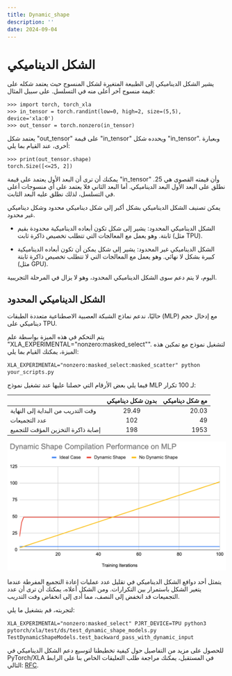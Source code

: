 ```yaml
---
title: Dynamic_shape
description: ''
date: 2024-09-04
---
```


# الشكل الديناميكي

يشير الشكل الديناميكي إلى الطبيعة المتغيرة لشكل المنسوج حيث يعتمد شكله على قيمة منسوج آخر أعلى منه في التسلسل. على سبيل المثال:

```
>>> import torch, torch_xla
>>> in_tensor = torch.randint(low=0, high=2, size=(5,5), device='xla:0')
>>> out_tensor = torch.nonzero(in_tensor)
```

يعتمد شكل "out_tensor" على قيمة "in_tensor" ويحدده شكل "in_tensor". وبعبارة أخرى، عند القيام بما يلي:

```
>>> print(out_tensor.shape)
torch.Size([<=25, 2])
```

يمكنك أن ترى أن البعد الأول يعتمد على قيمة "in_tensor" وأن قيمته القصوى هي 25. نطلق على البعد الأول البعد الديناميكي. أما البعد الثاني فلا يعتمد على أي منسوجات أعلى في التسلسل، لذلك نطلق عليه البعد الثابت.

يمكن تصنيف الشكل الديناميكي بشكل أكبر إلى شكل ديناميكي محدود وشكل ديناميكي غير محدود.

- الشكل الديناميكي المحدود: يشير إلى شكل تكون أبعاده الديناميكية محدودة بقيم ثابتة. وهو يعمل مع المعالجات التي تتطلب تخصيص ذاكرة ثابت (مثل TPU).

- الشكل الديناميكي غير المحدود: يشير إلى شكل يمكن أن تكون أبعاده الديناميكية كبيرة بشكل لا نهائي. وهو يعمل مع المعالجات التي لا تتطلب تخصيص ذاكرة ثابتة (مثل GPU).

اليوم، لا يتم دعم سوى الشكل الديناميكي المحدود، وهو لا يزال في المرحلة التجريبية.

## الشكل الديناميكي المحدود

حاليًا، ندعم نماذج الشبكة العصبية الاصطناعية متعددة الطبقات (MLP) مع إدخال حجم ديناميكي على TPU.

يتم التحكم في هذه الميزة بواسطة علم "XLA_EXPERIMENTAL="nonzero:masked_select"". لتشغيل نموذج مع تمكين هذه الميزة، يمكنك القيام بما يلي:

```
XLA_EXPERIMENTAL="nonzero:masked_select:masked_scatter" python your_scripts.py
```

فيما يلي بعض الأرقام التي حصلنا عليها عند تشغيل نموذج MLP لـ 100 تكرار:

|             | بدون شكل ديناميكي | مع شكل ديناميكي     |
| :---        |    :----:         |          ---: |
| وقت التدريب من البداية إلى النهاية | 29.49             | 20.03   |
| عدد التجميعات   | 102               | 49      |
| إصابة ذاكرة التخزين المؤقت للتجميع    | 198               | 1953      |

![مقارنة الأداء (أ) بدون شكل ديناميكي  (ب) مع شكل ديناميكي](_static/img/dynamic_shape_mlp_perf.png)

يتمثل أحد دوافع الشكل الديناميكي في تقليل عدد عمليات إعادة التجميع المفرطة عندما يتغير الشكل باستمرار بين التكرارات. ومن الشكل أعلاه، يمكنك أن ترى أن عدد التجميعات قد انخفض إلى النصف، مما أدى إلى انخفاض وقت التدريب.

لتجربته، قم بتشغيل ما يلي:

```
XLA_EXPERIMENTAL="nonzero:masked_select" PJRT_DEVICE=TPU python3 pytorch/xla/test/ds/test_dynamic_shape_models.py TestDynamicShapeModels.test_backward_pass_with_dynamic_input
```

للحصول على مزيد من التفاصيل حول كيفية تخطيطنا لتوسيع دعم الشكل الديناميكي في PyTorch/XLA في المستقبل، يمكنك مراجعة طلب التعليقات الخاص بنا على الرابط التالي: [RFC](https://github.com/pytorch/xla/issues/3884).